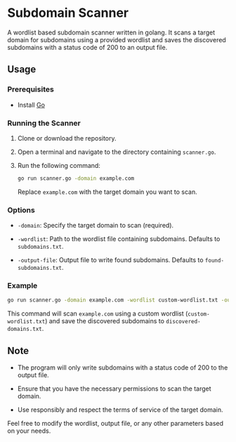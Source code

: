 # Subdomain Scanner
A wordlist based subdomain scanner written in golang. It scans a target domain for subdomains using a provided wordlist and saves the discovered subdomains with a status code of 200 to an output file.

## Usage

### Prerequisites

- Install [Go](https://golang.org/doc/install)

### Running the Scanner

1. Clone or download the repository.

2. Open a terminal and navigate to the directory containing `scanner.go`.

3. Run the following command:

    ```bash
    go run scanner.go -domain example.com
    ```

    Replace `example.com` with the target domain you want to scan.

### Options

- `-domain`: Specify the target domain to scan (required).

- `-wordlist`: Path to the wordlist file containing subdomains. Defaults to `subdomains.txt`.

- `-output-file`: Output file to write found subdomains. Defaults to `found-subdomains.txt`.

### Example

```bash
go run scanner.go -domain example.com -wordlist custom-wordlist.txt -output-file discovered-domains.txt
```

This command will scan `example.com` using a custom wordlist (`custom-wordlist.txt`) and save the discovered subdomains to `discovered-domains.txt`.

## Note

- The program will only write subdomains with a status code of 200 to the output file.

- Ensure that you have the necessary permissions to scan the target domain.

- Use responsibly and respect the terms of service of the target domain.

Feel free to modify the wordlist, output file, or any other parameters based on your needs.

